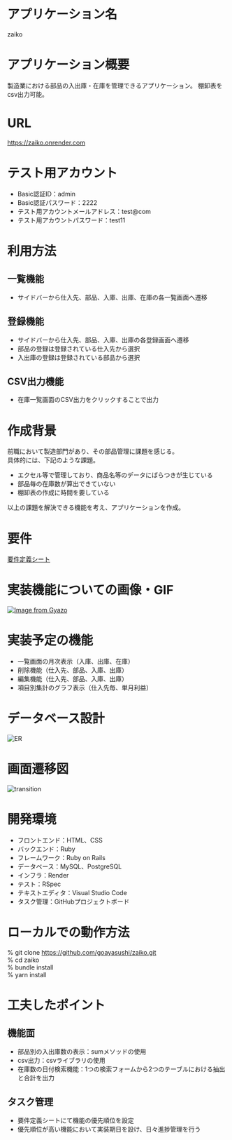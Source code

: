 # アプリケーション名
zaiko

# アプリケーション概要
製造業における部品の入出庫・在庫を管理できるアプリケーション。
棚卸表をcsv出力可能。

# URL
https://zaiko.onrender.com

# テスト用アカウント
- Basic認証ID：admin
- Basic認証パスワード：2222
- テスト用アカウントメールアドレス：test@com
- テスト用アカウントパスワード：test11

# 利用方法
## 一覧機能
- サイドバーから仕入先、部品、入庫、出庫、在庫の各一覧画面へ遷移
## 登録機能
- サイドバーから仕入先、部品、入庫、出庫の各登録画面へ遷移
- 部品の登録は登録されている仕入先から選択
- 入出庫の登録は登録されている部品から選択
## CSV出力機能
- 在庫一覧画面のCSV出力をクリックすることで出力

# 作成背景
前職において製造部門があり、その部品管理に課題を感じる。  
具体的には、下記のような課題。  
- エクセル等で管理しており、商品名等のデータにばらつきが生じている  
- 部品毎の在庫数が算出できていない  
- 棚卸表の作成に時間を要している  

以上の課題を解決できる機能を考え、アプリケーションを作成。  

# 要件
[要件定義シート](https://docs.google.com/spreadsheets/d/1DFeQ_zoq5AOc3sLQ_lhf9LkXbmWWTPElGXurzbTBj6o/edit#gid=982722306) 

# 実装機能についての画像・GIF
[![Image from Gyazo](https://i.gyazo.com/c1825731acd9e6938df379c452c4b4c0.png)](https://gyazo.com/c1825731acd9e6938df379c452c4b4c0)

# 実装予定の機能
- 一覧画面の月次表示（入庫、出庫、在庫）
- 削除機能（仕入先、部品、入庫、出庫）
- 編集機能（仕入先、部品、入庫、出庫）
- 項目別集計のグラフ表示（仕入先毎、単月利益）

# データベース設計
![ER](https://user-images.githubusercontent.com/76515589/228406188-4bb6a1d3-3ed0-4b00-bed1-efa57d6a7a58.png)

# 画面遷移図
![transition](https://user-images.githubusercontent.com/76515589/228406559-4c2ec0c1-56d3-49a4-a244-6fb830474ef8.png)

# 開発環境
- フロントエンド：HTML、CSS
- バックエンド：Ruby
- フレームワーク：Ruby on Rails
- データベース：MySQL、PostgreSQL
- インフラ：Render
- テスト：RSpec
- テキストエディタ：Visual Studio Code
- タスク管理：GitHubプロジェクトボード

# ローカルでの動作方法
% git clone https://github.com/goayasushi/zaiko.git  
% cd zaiko  
% bundle install  
% yarn install  

# 工夫したポイント
## 機能面
- 部品別の入出庫数の表示：sumメソッドの使用
- csv出力：csvライブラリの使用
- 在庫数の日付検索機能：1つの検索フォームから2つのテーブルにおける抽出と合計を出力
## タスク管理
- 要件定義シートにて機能の優先順位を設定
- 優先順位が高い機能において実装期日を設け、日々進捗管理を行う